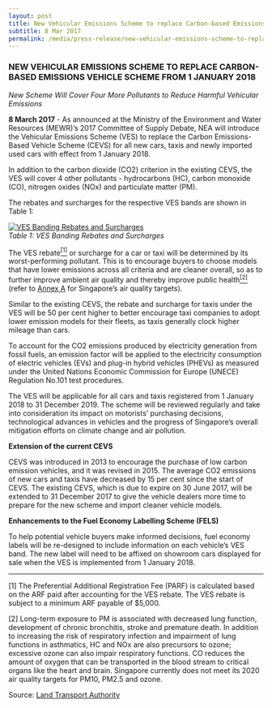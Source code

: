 ```yaml
---
layout: post
title: New Vehicular Emissions Scheme to replace Carbon-based Emissions Vehicle Scheme from 1 January 2018
subtitle: 8 Mar 2017
permalink: /media/press-release/new-vehicular-emissions-scheme-to-replace-carbon-based-emissions-vehicle-scheme-from-1-january-2018
---
```


### NEW VEHICULAR EMISSIONS SCHEME TO REPLACE CARBON-BASED EMISSIONS VEHICLE SCHEME FROM 1 JANUARY 2018

*New Scheme Will Cover Four More Pollutants to Reduce Harmful Vehicular Emissions*

**8 March 2017** - As announced at the Ministry of the Environment and Water Resources (MEWR)’s 2017 Committee of Supply Debate, NEA will introduce the Vehicular Emissions Scheme (VES) to replace the Carbon Emissions-Based Vehicle Scheme (CEVS) for all new cars, taxis and newly imported used cars with effect from 1 January 2018.

In addition to the carbon dioxide (CO2) criterion in the existing CEVS, the VES will cover 4 other pollutants - hydrocarbons (HC), carbon monoxide (CO), nitrogen oxides (NOx) and particulate matter (PM).

The rebates and surcharges for the respective VES bands are shown in Table 1:

<a href="/images/ves-banding-rebates-and-surcharges.jpg" target="_blank"> ![VES Banding Rebates and Surcharges](/images/ves-banding-rebates-and-surcharges.jpg "VES Banding Rebates and Surcharges")</a>  
*Table 1: VES Banding Rebates and Surcharges*

The VES rebate<a href="#[1]"><sup>[1]</sup></a> or surcharge for a car or taxi will be determined by its worst-performing pollutant. This is to encourage buyers to choose models that have lower emissions across all criteria and are cleaner overall, so as to further improve ambient air quality and thereby improve public health<a href="#[2]"><sup>[2]</sup></a> (refer to [<a href="/files/default-source/news-documents/annex-a_lta_pr_080317.pdf" target="_blank">Annex A</a>](/files/default-source/news-documents/annex-a_lta_pr_080317.pdf) for Singapore’s air quality targets).

Similar to the existing CEVS, the rebate and surcharge for taxis under the VES will be 50 per cent higher to better encourage taxi companies to adopt lower emission models for their fleets, as taxis generally clock higher mileage than cars.

To account for the CO2 emissions produced by electricity generation from fossil fuels, an emission factor will be applied to the electricity consumption of electric vehicles (EVs) and plug-in hybrid vehicles (PHEVs) as measured under the United Nations Economic Commission for Europe (UNECE) Regulation No.101 test procedures.

The VES will be applicable for all cars and taxis registered from 1 January 2018 to 31 December 2019. The scheme will be reviewed regularly and take into consideration its impact on motorists’ purchasing decisions, technological advances in vehicles and the progress of Singapore’s overall mitigation efforts on climate change and air pollution.

**Extension of the current CEVS**

CEVS was introduced in 2013 to encourage the purchase of low carbon emission vehicles, and it was revised in 2015. The average CO2 emissions of new cars and taxis have decreased by 15 per cent since the start of CEVS. The existing CEVS, which is due to expire on 30 June 2017, will be extended to 31 December 2017 to give the vehicle dealers more time to prepare for the new scheme and import cleaner vehicle models.

**Enhancements to the Fuel Economy Labelling Scheme (FELS)**

To help potential vehicle buyers make informed decisions, fuel economy labels will be re-designed to include information on each vehicle’s VES band. The new label will need to be affixed on showroom cars displayed for sale when the VES is implemented from 1 January 2018.

___

<a id="[1]" name="[1]">[1] </a> The Preferential Additional Registration Fee (PARF) is calculated based on the ARF paid after accounting for the VES rebate. The VES rebate is subject to a minimum ARF payable of $5,000.

<a id="[2]" name="[2]">[2]</a> Long-term exposure to PM is associated with decreased lung function, development of chronic bronchitis, stroke and premature death. In addition to increasing the risk of respiratory infection and impairment of lung functions in asthmatics, HC and NOx are also precursors to ozone; excessive ozone can also impair respiratory functions. CO reduces the amount of oxygen that can be transported in the blood stream to critical organs like the heart and brain. Singapore currently does not meet its 2020 air quality targets for PM10, PM2.5 and ozone.

Source: [<a href="https://www.lta.gov.sg/apps/news/page.aspx?c=2&id=08685840-d664-4713-9ccb-96dcd8936d08" target="_blank">Land Transport Authority</a>](https://www.lta.gov.sg/apps/news/page.aspx?c=2&id=08685840-d664-4713-9ccb-96dcd8936d08)



